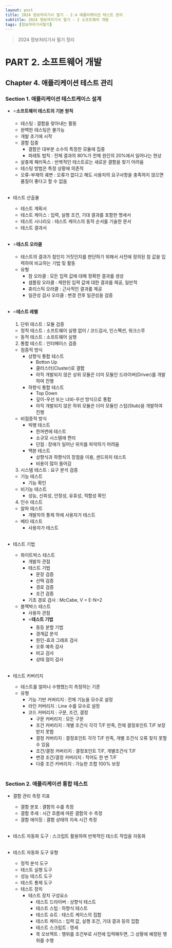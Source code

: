 ```yaml
---
layout: post
title: 2024 정보처리기사 필기 - 2.4 애플리케이션 테스트 관리
subtitle: 2024 정보처리기사 필기 - 2 소프트웨어 개발
tags: [정보처리기사필기]
---
```

> 2024 정보처리기사 필기 정리

# PART 2. 소프트웨어 개발
## Chapter 4. 애플리케이션 테스트 관리
### Section 1. 애플리케이션 테스트케이스 설계

- ⭐**소프트웨어 테스트의 기본 원칙**
  - 테스팅 : 결함을 찾아내는 활동
  - 완벽한 테스팅은 불가능
  - 개발 초기에 시작
  - 결함 집중
    - 결함은 대부분 소수의 특정한 모듈에 집중
    - 파레토 법칙 : 전체 결과의 80%가 전체 원인의 20%에서 일어나는 현상
  - 살충제 패러독스 : 반복적인 테스트로는 새로운 결함을 찾기 어려움
  - 테스팅 방법은 특정 상황에 의존적
  - 오류-부재의 궤변 : 오류가 없다고 해도 사용자의 요구사항을 충족하지 않으면 품질이 좋다고 할 수 없음
<br/><br/>

- 테스트 산출물
  - 테스트 계획서
  - 테스트 케이스 : 입력, 실행 조건, 기대 결과를 포함한 명세서
  - 테스트 시나리오 : 테스트 케이스의 동작 순서를 기술한 문서
  - 테스트 결과서
<br/><br/>

- ⭐**테스트 오라클**
  - 테스트의 결과가 참인지 거짓인지를 판단하기 위해서 사전에 정의된 참 값을 입력하여 비교하는 기법 및 활동
  - 유형
    - 참 오라클 : 모든 입력 값에 대해 정확한 결과를 생성
    - 샘플링 오라클 : 제한된 입력 값에 대한 결과를 제공, 일반적
    - 휴리스틱 오라클 : 근사적인 결과를 제공
    - 일관성 검사 오라클 : 변경 전후 일관성을 검증
<br/><br/>

- ⭐**테스트 레벨**
  1. 단위 테스트 : 모듈 검증
    - 정적 테스트 : 소프트웨어 실행 없이 / 코드검사, 인스펙션, 워크스루
    - 동적 테스트 : 소프트웨어 실행
  2. 통합 테스트 : 인터페이스 검증
    - 점증적 방식
      - 상향식 통합 테스트
        - Botton Up
        - 클러스터(Cluster)로 결합
        - 아직 개발되지 않은 상위 모듈은 더미 모듈인 드라이버(Driver)를 개발하여 진행
      - 하향식 통합 테스트
        - Top Down
        - 깊이-우선 또는 너비-우선 방식으로 통합
        - 아직 개발되지 않은 하위 모듈은 더미 모듈인 스텁(Stub)을 개발하여 진행
    - 비점증적 방식
      - 빅뱅 테스트
        - 한꺼번에 테스트
        - 소규모 시스템에 편리
        - 단점 : 장애가 일어난 위치를 파악하기 어려움
      - 백본 테스트
        - 상향식과 하향식의 장점을 이용, 샌드위치 테스트
        - 비용이 많이 들어감
  3. 시스템 테스트 : 요구 분석 검증
    - 기능 테스트
      - 기능 확인
    - 비기능 테스트
      - 성능, 신뢰성, 안정성, 유효성, 적합성 확인
  4. 인수 테스트
    - 알파 테스트
      - 개발자의 통제 하에 사용자가 테스트
    - 베타 테스트
      - 사용자가 테스트
<br/><br/>

- 테스트 기법
  - 화이트박스 테스트
    - 개발자 관점
    - 테스트 기법
      - 문장 검증
      - 선택 검증
      - 경로 검증
      - 조건 검증
    - 기초 경로 검사 : McCabe, V = E-N+2
  - 블랙박스 테스트
    - 사용자 관점
    - ⭐**테스트 기법**
      - 동등 분할 기법
      - 경계값 분석
      - 원인-효과 그래프 검사
      - 오류 예측 검사
      - 비교 검사
      - 상태 점이 검사
<br/><br/>

- 테스트 커버리지
  - 테스트를 얼마나 수행했는지 측정하는 기준
  - 유형
    - 기능 기반 커버리지 : 전체 기능을 모수로 설정
    - 라인 커버리지 : Line 수를 모수로 설정
    - 코드 커버리지 : 구문, 조건, 결정
      - 구문 커버리지 : 모든 구문
      - 조건 커버리지 : 개별 조건식 각각 T/F 만족, 전체 결정포인트 T/F 보장받지 못함
      - 결정 커버리지 : 결정포인트 각각 T/F 만족, 개별 조건식 오류 찾지 못할 수 있음
      - 조건/결정 커버리지 : 결정포인트 T/F, 개별조건식 T/F
      - 변경 조건/결정 커버리지 : 적어도 한 번 T/F
      - 다중 조건 커버리지 : 가능한 조합 100% 보장
<br/><br/>

### Section 2. 애플리케이션 통합 테스트

- 결함 관리 측정 지표
  - 결함 분포 : 결함의 수를 측정
  - 결함 추세 : 시간 흐름에 따른 결함의 수 측정
  - 결함 에이징 : 결함 상태의 지속 시간 측정
<br/><br/>

- 테스트 자동화 도구 : 스크립트 활용하여 반복적인 테스트 작업을 자동화
<br/><br/>

- 테스트 자동화 도구 유형
  - 정적 분석 도구
  - 테스트 실행 도구
  - 성능 테스트 도구
  - 테스트 통제 도구
  - 테스트 장치
    - 테스트 장치 구성요소
      - 테스트 드라이버 : 상향식 테스트
      - 테스트 스텁 : 하향식 테스트
      - 테스트 슈트 : 테스트 케이스의 집합
      - 테스트 케이스 : 입력 값, 실행 조건, 기대 결과 등의 집합
      - 테스트 스크립트 : 명세
      - 목 오브젝트 : 행위를 조건부로 사전에 입력해두면, 그 상황에 예정된 행위를 수행
<br/><br/>
